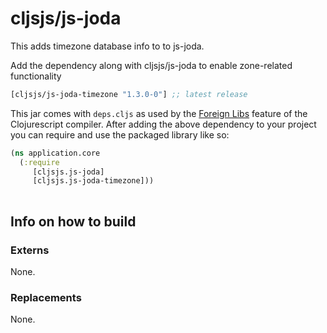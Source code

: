 # cljsjs/js-joda

This adds timezone database info to to js-joda.

Add the dependency along with cljsjs/js-joda to enable zone-related functionality

[](dependency)
```clojure
[cljsjs/js-joda-timezone "1.3.0-0"] ;; latest release
```
[](/dependency)

This jar comes with `deps.cljs` as used by the [Foreign Libs][flibs] feature
of the Clojurescript compiler. After adding the above dependency to your project
you can require and use the packaged library like so:

```clojure
(ns application.core
  (:require 
     [cljsjs.js-joda]
     [cljsjs.js-joda-timezone]))
  
```

## Info on how to build

### Externs

None.

### Replacements

None.

[flibs]: https://github.com/clojure/clojurescript/wiki/Foreign-Dependencies

